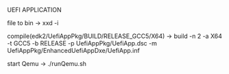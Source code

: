 UEFI APPLICATION

file to bin -> xxd -i <filename>

compile(edk2/UefiAppPkg/BUILD/RELEASE_GCC5/X64) -> build -n 2 -a X64 -t GCC5 -b RELEASE -p UefiAppPkg/UefiApp.dsc -m UefiAppPkg/EnhancedUefiAppDxe/UefiApp.inf 

start Qemu -> ./runQemu.sh